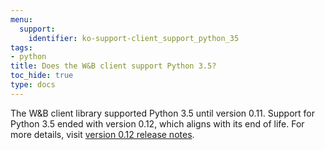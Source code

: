 ```yaml
---
menu:
  support:
    identifier: ko-support-client_support_python_35
tags:
- python
title: Does the W&B client support Python 3.5?
toc_hide: true
type: docs
---
```


The W&B client library supported Python 3.5 until version 0.11. Support for Python 3.5 ended with version 0.12, which aligns with its end of life. For more details, visit [version 0.12 release notes](https://github.com/wandb/wandb/releases/tag/v0.12.0).